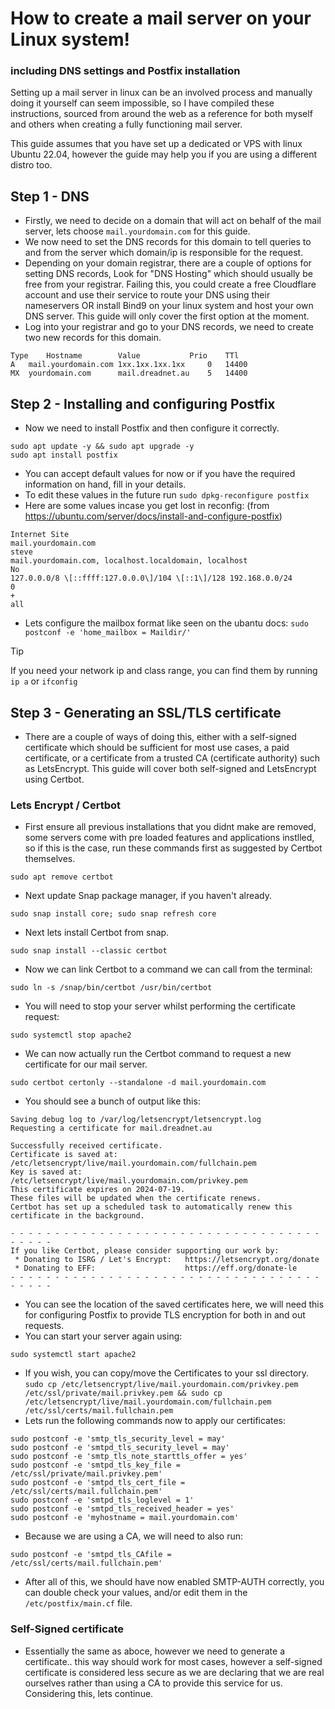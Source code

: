 # How to create a mail server on your Linux system!
### including DNS settings and Postfix installation

Setting up a mail server in linux can be an involved process and manually doing it yourself can seem impossible, so I have compiled these instructions, sourced from around the web as a reference for both myself and others when creating a fully functioning mail server.


This guide assumes that you have set up a dedicated or VPS with linux Ubuntu 22.04, however the guide may help you if you are using a different distro too.

## Step 1 - DNS
- Firstly, we need to decide on a domain that will act on behalf of the mail server, lets choose `mail.yourdomain.com` for this guide.
- We now need to set the DNS records for this domain to tell queries to and from the server which domain/ip is responsible for the request.
- Depending on your domain registrar, there are a couple of options for setting DNS records, Look for "DNS Hosting" which should usually be free from your registrar. Failing this, you could create a free Cloudflare account and use their service to route your DNS using their nameservers OR install Bind9 on your linux system and host your own DNS server. This guide will only cover the first option at the moment.
- Log into your registrar and go to your DNS records, we need to create two new records for this domain.
```
Type	Hostname		Value			Prio	TTl
A	mail.yourdomain.com	1xx.1xx.1xx.1xx		0 	14400
MX	yourdomain.com 		mail.dreadnet.au 	5 	14400
```

## Step 2 - Installing and configuring Postfix
- Now we need to install Postfix and then configure it correctly.
```
sudo apt update -y && sudo apt upgrade -y
sudo apt install postfix
```
- You can accept default values for now or if you have the required information on hand, fill in your details.
- To edit these values in the future run `sudo dpkg-reconfigure postfix`
- Here are some values incase you get lost in reconfig: (from https://ubuntu.com/server/docs/install-and-configure-postfix)
```
Internet Site
mail.yourdomain.com
steve
mail.yourdomain.com, localhost.localdomain, localhost
No
127.0.0.0/8 \[::ffff:127.0.0.0\]/104 \[::1\]/128 192.168.0.0/24
0
+
all
```
- Lets configure the mailbox format like seen on the ubantu docs: `sudo postconf -e 'home_mailbox = Maildir/'`
> [!TIP]
> If you need your network ip and class range, you can find them by running `ip a` or `ifconfig`

## Step 3 - Generating an SSL/TLS certificate
- There are a couple of ways of doing this, either with a self-signed certificate which should be sufficient for most use cases, a paid certificate, or a certificate from a trusted CA (certificate authority) such as LetsEncrypt. This guide will cover both self-signed and LetsEncrypt using Certbot.
### Lets Encrypt / Certbot 
- First ensure all previous installations that you didnt make are removed, some servers come with pre loaded features and applications instlled, so if this is the case, run these commands first as suggested by Certbot themselves.
```
sudo apt remove certbot 
```
- Next update Snap package manager, if you haven't already.
```
sudo snap install core; sudo snap refresh core
```
- Next lets install Certbot from snap.
```
sudo snap install --classic certbot
```
- Now we can link Certbot to a command we can call from the terminal:
```
sudo ln -s /snap/bin/certbot /usr/bin/certbot
```
- You will need to stop your server whilst performing the certificate request:
```
sudo systemctl stop apache2
```
- We can now actually run the Certbot command to request a new certificate for our mail server.
```
sudo certbot certonly --standalone -d mail.yourdomain.com
```
- You should see a bunch of output like this:
```
Saving debug log to /var/log/letsencrypt/letsencrypt.log
Requesting a certificate for mail.dreadnet.au

Successfully received certificate.
Certificate is saved at: /etc/letsencrypt/live/mail.yourdomain.com/fullchain.pem
Key is saved at:         /etc/letsencrypt/live/mail.yourdomain.com/privkey.pem
This certificate expires on 2024-07-19.
These files will be updated when the certificate renews.
Certbot has set up a scheduled task to automatically renew this certificate in the background.

- - - - - - - - - - - - - - - - - - - - - - - - - - - - - - - - - - - - - - - -
If you like Certbot, please consider supporting our work by:
 * Donating to ISRG / Let's Encrypt:   https://letsencrypt.org/donate
 * Donating to EFF:                    https://eff.org/donate-le
- - - - - - - - - - - - - - - - - - - - - - - - - - - - - - - - - - - - - - - -
```
- You can see the location of the saved certificates here, we will need this for configuring Postfix to provide TLS encryption for both in and out requests.
- You can start your server again using:
```
sudo systemctl start apache2
```
- If you wish, you can copy/move the Certificates to your ssl directory. `sudo cp /etc/letsencrypt/live/mail.yourdomain.com/privkey.pem /etc/ssl/private/mail.privkey.pem && sudo cp /etc/letsencrypt/live/mail.yourdomain.com/fullchain.pem /etc/ssl/certs/mail.fullchain.pem`
- Lets run the following commands now to apply our certificates:
```
sudo postconf -e 'smtp_tls_security_level = may'
sudo postconf -e 'smtpd_tls_security_level = may'
sudo postconf -e 'smtp_tls_note_starttls_offer = yes'
sudo postconf -e 'smtpd_tls_key_file = /etc/ssl/private/mail.privkey.pem'
sudo postconf -e 'smtpd_tls_cert_file = /etc/ssl/certs/mail.fullchain.pem'
sudo postconf -e 'smtpd_tls_loglevel = 1'
sudo postconf -e 'smtpd_tls_received_header = yes'
sudo postconf -e 'myhostname = mail.yourdomain.com'
```
- Because we are using a CA, we will need to also run:
```
sudo postconf -e 'smtpd_tls_CAfile = /etc/ssl/certs/mail.fullchain.pem'
```
- After all of this, we should have now enabled SMTP-AUTH correctly, you can double check your values, and/or edit them in the `/etc/postfix/main.cf` file.
### Self-Signed certificate
- Essentially the same as aboce, however we need to generate a certificate.. this way should work for most cases, however a self-signed certificate is considered less secure as we are declaring that we are real ourselves rather than using a CA to provide this service for us. Considering this, lets continue.
